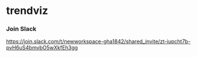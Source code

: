 # trendviz

### Join Slack

https://join.slack.com/t/newworkspace-gha1842/shared_invite/zt-iupcht7b-pvH6uS4bmvbO5wXkfEh3gg
